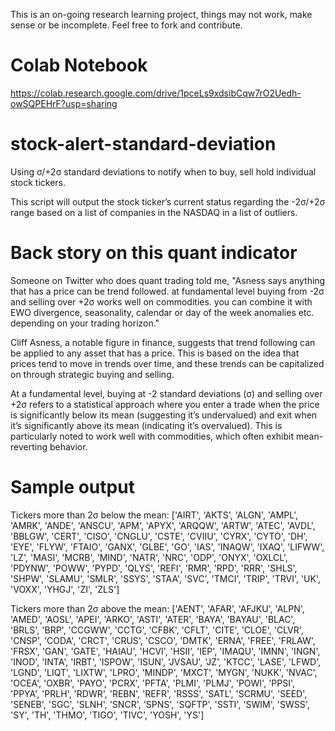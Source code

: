 This is an on-going research learning project, things may not work, make sense or be incomplete. Feel free to fork and contribute.

# Colab Notebook
https://colab.research.google.com/drive/1pceLs9xdsibCqw7rO2Uedh-owSQPEHrF?usp=sharing

# stock-alert-standard-deviation
Using σ/+2σ standard deviations to notify when to buy, sell hold individual stock tickers.

This script will output the stock ticker’s current status regarding the -2σ/+2σ range based on a list of companies in the NASDAQ in a list of outliers.

# Back story on this quant indicator 
Someone on Twitter who does quant trading told me, "Asness says anything that has a price can be trend followed. at fundamental level buying from -2σ and selling over +2σ works well on commodities. you can combine it with EWO divergence, seasonality, calendar or day of the week anomalies etc. depending on your trading horizon."

Cliff Asness, a notable figure in finance, suggests that trend following can be applied to any asset that has a price. This is based on the idea that prices tend to move in trends over time, and these trends can be capitalized on through strategic buying and selling.

At a fundamental level, buying at -2 standard deviations (σ) and selling over +2σ refers to a statistical approach where you enter a trade when the price is significantly below its mean (suggesting it’s undervalued) and exit when it’s significantly above its mean (indicating it’s overvalued). This is particularly noted to work well with commodities, which often exhibit mean-reverting behavior.

# Sample output
Tickers more than 2σ below the mean: 
['AIRT', 'AKTS', 'ALGN', 'AMPL', 'AMRK', 'ANDE', 'ANSCU', 'APM', 'APYX', 'ARQQW', 'ARTW', 'ATEC', 'AVDL', 'BBLGW', 'CERT', 'CISO', 'CNGLU', 'CSTE', 'CVIIU', 'CYRX', 'CYTO', 'DH', 'EYE', 'FLYW', 'FTAIO', 'GANX', 'GLBE', 'GO', 'IAS', 'INAQW', 'IXAQ', 'LIFWW', 'LZ', 'MASI', 'MCRB', 'MIND', 'NATR', 'NRC', 'ODP', 'ONYX', 'OXLCL', 'PDYNW', 'POWW', 'PYPD', 'QLYS', 'REFI', 'RMR', 'RPD', 'RRR', 'SHLS', 'SHPW', 'SLAMU', 'SMLR', 'SSYS', 'STAA', 'SVC', 'TMCI', 'TRIP', 'TRVI', 'UK', 'VOXX', 'YHGJ', 'ZI', 'ZLS']

Tickers more than 2σ above the mean: 
['AENT', 'AFAR', 'AFJKU', 'ALPN', 'AMED', 'AOSL', 'APEI', 'ARKO', 'ASTI', 'ATER', 'BAYA', 'BAYAU', 'BLAC', 'BRLS', 'BRP', 'CCGWW', 'CCTG', 'CFBK', 'CFLT', 'CITE', 'CLOE', 'CLVR', 'CNSP', 'CODA', 'CRCT', 'CRUS', 'CSCO', 'DMTK', 'ERNA', 'FREE', 'FRLAW', 'FRSX', 'GAN', 'GATE', 'HAIAU', 'HCVI', 'HSII', 'IEP', 'IMAQU', 'IMNN', 'INGN', 'INOD', 'INTA', 'IRBT', 'ISPOW', 'ISUN', 'JVSAU', 'JZ', 'KTCC', 'LASE', 'LFWD', 'LGND', 'LIQT', 'LIXTW', 'LPRO', 'MINDP', 'MXCT', 'MYGN', 'NUKK', 'NVAC', 'OCEA', 'OXBR', 'PAYO', 'PCRX', 'PFTA', 'PLMI', 'PLMJ', 'POWI', 'PPSI', 'PPYA', 'PRLH', 'RDWR', 'REBN', 'REFR', 'RSSS', 'SATL', 'SCRMU', 'SEED', 'SENEB', 'SGC', 'SLNH', 'SNCR', 'SPNS', 'SQFTP', 'SSTI', 'SWIM', 'SWSS', 'SY', 'TH', 'THMO', 'TIGO', 'TIVC', 'YOSH', 'YS']
